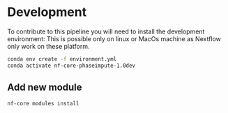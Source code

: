 # Development

To contribute to this pipeline you will need to install the development environment:
This is possible only on linux or MacOs machine as Nextflow only work on these platform.

```bash
conda env create -f environment.yml
conda activate nf-core-phaseimpute-1.0dev
```

## Add new module

```bash
nf-core modules install
```
